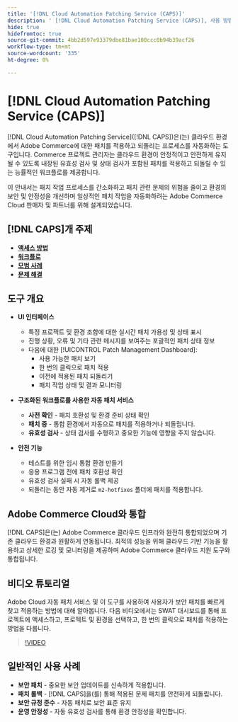 ```yaml
---
title: '[!DNL Cloud Automation Patching Service (CAPS)]'
description: ' [!DNL Cloud Automation Patching Service (CAPS)], 사용 방법, 액세스 방법 및 자동 패치 모범 사례에 대해 알아봅니다.'
hide: true
hidefromtoc: true
source-git-commit: 4bb2d597e93379dbe81bae100ccc0b94b39acf26
workflow-type: tm+mt
source-wordcount: '335'
ht-degree: 0%

---
```


# [!DNL Cloud Automation Patching Service (CAPS)]

[!DNL Cloud Automation Patching Service]&#x200B;([!DNL CAPS])은(는) 클라우드 환경에서 Adobe Commerce에 대한 패치를 적용하고 되돌리는 프로세스를 자동화하는 도구입니다. Commerce 프로젝트 관리자는 클라우드 환경이 안정적이고 안전하게 유지될 수 있도록 내장된 유효성 검사 및 상태 검사가 포함된 패치를 적용하고 되돌릴 수 있는 능률적인 워크플로를 제공합니다.

이 안내서는 패치 작업 프로세스를 간소화하고 패치 관련 문제의 위험을 줄이고 환경의 보안 및 안정성을 개선하며 일상적인 패치 작업을 자동화하려는 Adobe Commerce Cloud 판매자 및 파트너를 위해 설계되었습니다.

## [!DNL CAPS]개 주제

* **[액세스 방법](access.md)**
* **[워크플로](workflow.md)**
* **[모범 사례](best-practices.md)**
* **[문제 해결](troubleshooting.md)**

## 도구 개요

* **UI 인터페이스**
   * 특정 프로젝트 및 환경 조합에 대한 실시간 패치 가용성 및 상태 표시
   * 진행 상황, 오류 및 기타 관련 메시지를 보여주는 포괄적인 패치 상태 정보
   * 다음에 대한 [!UICONTROL Patch Management Dashboard]:
      * 사용 가능한 패치 보기
      * 한 번의 클릭으로 패치 적용
      * 이전에 적용된 패치 되돌리기
      * 패치 작업 상태 및 결과 모니터링

* **구조화된 워크플로를 사용한 자동 패치 서비스**
   * **사전 확인** - 패치 호환성 및 환경 준비 상태 확인
   * **패치 중** - 통합 환경에서 자동으로 패치를 적용하거나 되돌립니다.
   * **유효성 검사** - 상태 검사를 수행하고 중요한 기능에 영향을 주지 않습니다.

* **안전 기능**
   * 테스트를 위한 임시 통합 환경 만들기
   * 응용 프로그램 전에 패치 호환성 확인
   * 유효성 검사 실패 시 자동 롤백 제공
   * 되돌리는 동안 자동 제거로 `m2-hotfixes` 폴더에 패치를 적용합니다.

## Adobe Commerce Cloud와 통합

[!DNL CAPS]은(는) Adobe Commerce 클라우드 인프라와 완전히 통합되었으며 기존 클라우드 환경과 원활하게 연동됩니다. 최적의 성능을 위해 클라우드 기반 기능을 활용하고 상세한 로깅 및 모니터링을 제공하며 Adobe Commerce 클라우드 지원 도구와 통합됩니다.

## 비디오 튜토리얼

Adobe Cloud 자동 패치 서비스 및 이 도구를 사용하여 사용자가 보안 패치를 빠르게 찾고 적용하는 방법에 대해 알아봅니다. 다음 비디오에서는 SWAT 대시보드를 통해 프로젝트에 액세스하고, 프로젝트 및 환경을 선택하고, 한 번의 클릭으로 패치를 적용하는 방법을 다룹니다.

>[!VIDEO](https://video.tv.adobe.com/v/3476254/?captions=kor&learn=on&enablevpops)

## 일반적인 사용 사례

* **보안 패치** - 중요한 보안 업데이트를 신속하게 적용합니다.
* **패치 롤백** - [!DNL CAPS]을(를) 통해 적용된 문제 패치를 안전하게 되돌립니다.
* **보안 규정 준수** - 자동 패치로 보안 표준 유지
* **운영 안정성** - 자동 유효성 검사를 통해 환경 안정성을 확인합니다.
